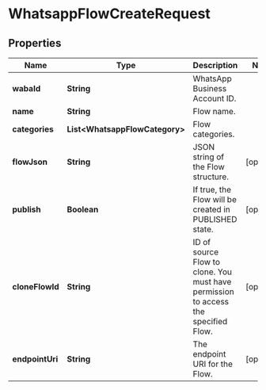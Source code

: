 

# WhatsappFlowCreateRequest


## Properties

| Name | Type | Description | Notes |
|------------ | ------------- | ------------- | -------------|
|**wabaId** | **String** | WhatsApp Business Account ID. |  |
|**name** | **String** | Flow name. |  |
|**categories** | **List&lt;WhatsappFlowCategory&gt;** | Flow categories. |  |
|**flowJson** | **String** | JSON string of the Flow structure. |  [optional] |
|**publish** | **Boolean** | If true, the Flow will be created in PUBLISHED state. |  [optional] |
|**cloneFlowId** | **String** | ID of source Flow to clone. You must have permission to access the specified Flow. |  [optional] |
|**endpointUri** | **String** | The endpoint URI for the Flow. |  [optional] |




